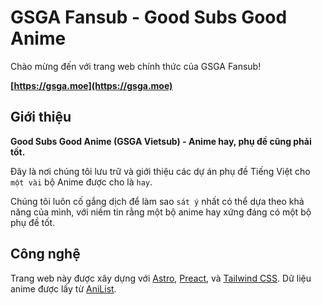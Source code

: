 # GSGA Fansub - Good Subs Good Anime

Chào mừng đến với trang web chính thức của GSGA Fansub!

**[https://gsga.moe](https://gsga.moe)**

## Giới thiệu

**Good Subs Good Anime (GSGA Vietsub) - Anime hay, phụ đề cũng phải tốt.**

Đây là nơi chúng tôi lưu trữ và giới thiệu các dự án phụ đề Tiếng Việt cho ``một vài`` bộ Anime được cho là ``hay``.

Chúng tôi luôn cố gắng dịch để làm sao ``sát ý`` nhất có thể dựa theo khả năng của mình, với niềm tin rằng một bộ anime hay xứng đáng có một bộ phụ đề tốt.

## Công nghệ

Trang web này được xây dựng với [Astro](https://astro.build/), [Preact](https://preactjs.com/), và [Tailwind CSS](https://tailwindcss.com/). Dữ liệu anime được lấy từ [AniList](https://anilist.co/).
